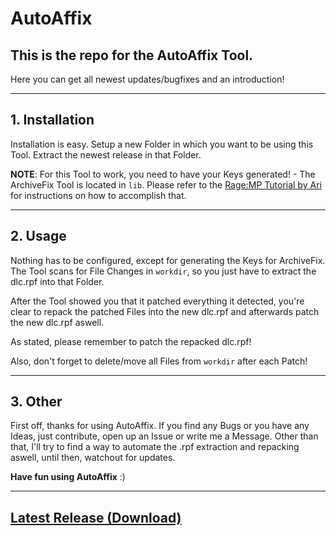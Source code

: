 # AutoAffix
## This is the repo for the AutoAffix Tool.
Here you can get all newest updates/bugfixes and an introduction!



----
## 1. Installation

Installation is easy.
Setup a new Folder in which you want to be using this Tool.
Extract the newest release in that Folder.

**NOTE**: For this Tool to work, you need to have your Keys generated! - The ArchiveFix Tool is located in `lib`.
Please refer to the [Rage:MP Tutorial by Ari](https://rage.mp/forums/topic/1194-how-to-affix-vehicle-addon-mods/) for instructions on how to accomplish that.



----
## 2. Usage
Nothing has to be configured, except for generating the Keys for ArchiveFix.
The Tool scans for File Changes in `workdir`, so you just have to extract the dlc.rpf into that Folder.

After the Tool showed you that it patched everything it detected, you're clear to repack the patched Files
into the new dlc.rpf and afterwards patch the new dlc.rpf aswell.

As stated, please remember to patch the repacked dlc.rpf!

Also, don't forget to delete/move all Files from `workdir` after each Patch!


----
## 3.  Other
First off, thanks for using AutoAffix.
If you find any Bugs or you have any Ideas, just contribute, open up an Issue or write me a Message.
Other than that, I'll try to find a way to automate the .rpf extraction and repacking aswell, until then, watchout for updates.

**Have fun using AutoAffix** :)


---
## [Latest Release (Download)](https://github.com/SudonymTM/AutoAffix/releases/tag/1.0.0)
